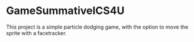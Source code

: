 # GameSummativeICS4U
This project is a simple particle dodging game, with the option to move the sprite with a facetracker.
